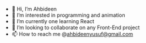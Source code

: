 - 👋 Hi, I’m Ahbideen
- 👀 I’m interested in programming and animation
- 🌱 I’m currently one learning React
- 💞️ I’m looking to collaborate on any Front-End project
- 📫 How to reach me @ahbideenyusuf@gmail.com

<!---
bravono/bravono is a ✨ special ✨ repository because its `README.md` (this file) appears on your GitHub profile.
You can click the Preview link to take a look at your changes.
--->
